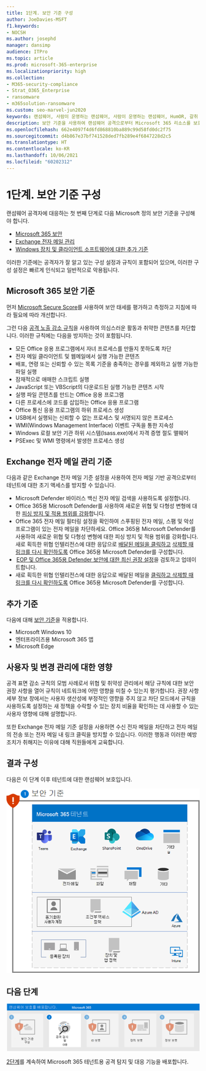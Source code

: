 ```yaml
---
title: 1단계. 보안 기준 구성
author: JoeDavies-MSFT
f1.keywords:
- NOCSH
ms.author: josephd
manager: dansimp
audience: ITPro
ms.topic: article
ms.prod: microsoft-365-enterprise
ms.localizationpriority: high
ms.collection:
- M365-security-compliance
- Strat_O365_Enterprise
- ransomware
- m365solution-ransomware
ms.custom: seo-marvel-jun2020
keywords: 랜섬웨어, 사람이 운영하는 랜섬웨어, 사람이 운영하는 랜섬웨어, HumOR, 갈취 공격, 랜섬웨어 공격, 암호화, 크립토바이러스
description: 보안 기준을 사용하여 랜섬웨어 공격으로부터 Microsoft 365 리소스를 보호합니다.
ms.openlocfilehash: 662e4097f4d6fd868810ba889c99d58fd0dc2f75
ms.sourcegitcommit: d4b867e37bf741528ded7fb289e4f6847228d2c5
ms.translationtype: HT
ms.contentlocale: ko-KR
ms.lasthandoff: 10/06/2021
ms.locfileid: "60202312"
---
```

# <a name="step-1-configure-security-baselines"></a>1단계. 보안 기준 구성

랜섬웨어 공격자에 대응하는 첫 번째 단계로 다음 Microsoft 정의 보안 기준을 구성해야 합니다.

- [Microsoft 365 보안](#microsoft-365-security-baseline)
- [Exchange 전자 메일 관리](#exchange-email-management-baseline)
- [Windows 장치 및 클라이언트 소프트웨어에 대한 추가 기준](#additional-baselines)

이러한 기준에는 공격자가 잘 알고 있는 구성 설정과 규칙이 포함되어 있으며, 이러한 구성 설정은 빠르게 인식되고 일반적으로 악용됩니다.

## <a name="microsoft-365-security-baseline"></a>Microsoft 365 보안 기준

먼저 [Microsoft Secure Score](/microsoft-365/security/defender/microsoft-secure-score)를 사용하여 보안 태세를 평가하고 측정하고 지침에 따라 필요에 따라 개선합니다.

그런 다음 [공격 노출 감소 규칙](/microsoft-365/security/defender-endpoint/attack-surface-reduction)을 사용하여 의심스러운 활동과 취약한 콘텐츠를 차단합니다. 이러한 규칙에는 다음을 방지하는 것이 포함됩니다.

- 모든 Office 응용 프로그램에서 자녀 프로세스를 만들지 못하도록 차단
- 전자 메일 클라이언트 및 웹메일에서 실행 가능한 콘텐츠
- 배포, 연령 또는 신뢰할 수 있는 목록 기준을 충족하는 경우를 제외하고 실행 가능한 파일 실행
- 잠재적으로 애매한 스크립트 실행
- JavaScript 또는 VBScript의 다운로드된 실행 가능한 콘텐츠 시작
- 실행 파일 콘텐츠를 만드는 Office 응용 프로그램
- 다른 프로세스에 코드를 삽입하는 Office 응용 프로그램
- Office 통신 응용 프로그램의 하위 프로세스 생성
- USB에서 실행되는 신뢰할 수 없는 프로세스 및 서명되지 않은 프로세스
- WMI(Windows Management Interface) 이벤트 구독을 통한 지속성
- Windows 로컬 보안 기관 하위 시스템(lsass.exe)에서 자격 증명 절도 맬웨어
- PSExec 및 WMI 명령에서 발생한 프로세스 생성

## <a name="exchange-email-management-baseline"></a>Exchange 전자 메일 관리 기준 

다음과 같은 Exchange 전자 메일 기준 설정을 사용하여 전자 메일 기반 공격으로부터 테넌트에 대한 초기 액세스를 방지할 수 있습니다.

- Microsoft Defender 바이러스 백신 전자 메일 검색을 사용하도록 설정합니다.
- Office 365용 Microsoft Defender를 사용하여 새로운 위협 및 다형성 변형에 대한 [피싱 방지 및 적용 범위를 강화](/microsoft-365/security/office-365-security/anti-phishing-protection)합니다.
- Office 365 전자 메일 필터링 설정을 확인하여 스푸핑된 전자 메일, 스팸 및 악성 프로그램이 있는 전자 메일을 차단하세요. Office 365용 Microsoft Defender를 사용하여 새로운 위협 및 다형성 변형에 대한 피싱 방지 및 적용 범위를 강화합니다. 새로 획득한 위협 인텔리전스에 대한 응답으로 [배달된 메일을 클릭하고](/microsoft-365/security/office-365-security/atp-safe-links) [삭제할 때 링크를 다시 확인하도록](/microsoft-365/security/office-365-security/zero-hour-auto-purge) Office 365용 Microsoft Defender를 구성합니다.
-  [EOP 및 Office 365용 Defender 보안에 대한 최신 권장 설정](/microsoft-365/security/office-365-security/recommended-settings-for-eop-and-office365-atp)을 검토하고 업데이트합니다.
- 새로 획득한 위협 인텔리전스에 대한 응답으로 배달된 메일을 [클릭하고 삭제할 때 링크를 다시 확인하도록](/microsoft-365/security/office-365-security/set-up-safe-links-policies) Office 365용 Microsoft Defender를 구성합니다.

## <a name="additional-baselines"></a>추가 기준

다음에 대해 [보안 기준](https://techcommunity.microsoft.com/t5/microsoft-security-baselines/bg-p/Microsoft-Security-Baselines)을 적용합니다.

- Microsoft Windows 10
- 엔터프라이즈용 Microsoft 365 앱
- Microsoft Edge

## <a name="impact-on-users-and-change-management"></a>사용자 및 변경 관리에 대한 영향

공격 표면 감소 규칙의 모범 사례로서 위협 및 취약성 관리에서 해당 규칙에 대한 보안 권장 사항을 열어 규칙이 네트워크에 어떤 영향을 미칠 수 있는지 평가합니다. 권장 사항 세부 정보 창에서는 사용자 생산성에 부정적인 영향을 주지 않고 차단 모드에서 규칙을 사용하도록 설정하는 새 정책을 수락할 수 있는 장치 비율을 확인하는 데 사용할 수 있는 사용자 영향에 대해 설명합니다.

또한 Exchange 전자 메일 기준 설정을 사용하면 수신 전자 메일을 차단하고 전자 메일의 전송 또는 전자 메일 내 링크 클릭을 방지할 수 있습니다. 이러한 행동과 이러한 예방 조치가 취해지는 이유에 대해 직원들에게 교육합니다.

## <a name="resulting-configuration"></a>결과 구성

다음은 이 단계 이후 테넌트에 대한 랜섬웨어 보호입니다.

![1단계 이후 Microsoft 365 테넌트에 대한 랜섬웨어 보호](../media/ransomware-protection-microsoft-365/ransomware-protection-microsoft-365-architecture-step1.png)


## <a name="next-step"></a>다음 단계

[![Microsoft 365를 사용한 랜섬웨어 보호를 위한 2단계](../media/ransomware-protection-microsoft-365/ransomware-protection-microsoft-365-step2.png)](ransomware-protection-microsoft-365-attack-detection-response.md)

[2단계](ransomware-protection-microsoft-365-attack-detection-response.md)를 계속하여 Microsoft 365 테넌트용 공격 탐지 및 대응 기능을 배포합니다.
